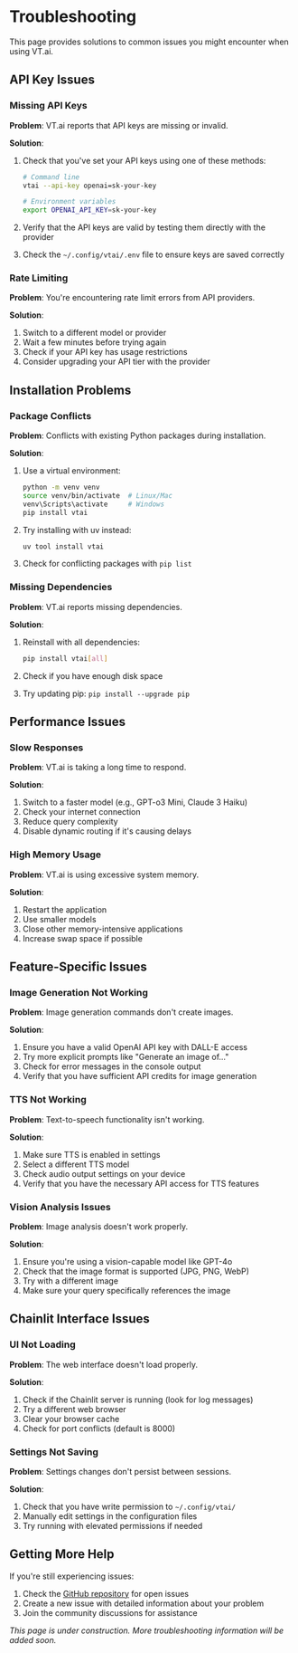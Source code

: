 # Troubleshooting

This page provides solutions to common issues you might encounter when using VT.ai.

## API Key Issues

### Missing API Keys

**Problem**: VT.ai reports that API keys are missing or invalid.

**Solution**:

1. Check that you've set your API keys using one of these methods:

   ```bash
   # Command line
   vtai --api-key openai=sk-your-key

   # Environment variables
   export OPENAI_API_KEY=sk-your-key
   ```

2. Verify that the API keys are valid by testing them directly with the provider
3. Check the `~/.config/vtai/.env` file to ensure keys are saved correctly

### Rate Limiting

**Problem**: You're encountering rate limit errors from API providers.

**Solution**:

1. Switch to a different model or provider
2. Wait a few minutes before trying again
3. Check if your API key has usage restrictions
4. Consider upgrading your API tier with the provider

## Installation Problems

### Package Conflicts

**Problem**: Conflicts with existing Python packages during installation.

**Solution**:

1. Use a virtual environment:

   ```bash
   python -m venv venv
   source venv/bin/activate  # Linux/Mac
   venv\Scripts\activate     # Windows
   pip install vtai
   ```

2. Try installing with uv instead:

   ```bash
   uv tool install vtai
   ```

3. Check for conflicting packages with `pip list`

### Missing Dependencies

**Problem**: VT.ai reports missing dependencies.

**Solution**:

1. Reinstall with all dependencies:

   ```bash
   pip install vtai[all]
   ```

2. Check if you have enough disk space
3. Try updating pip: `pip install --upgrade pip`

## Performance Issues

### Slow Responses

**Problem**: VT.ai is taking a long time to respond.

**Solution**:

1. Switch to a faster model (e.g., GPT-o3 Mini, Claude 3 Haiku)
2. Check your internet connection
3. Reduce query complexity
4. Disable dynamic routing if it's causing delays

### High Memory Usage

**Problem**: VT.ai is using excessive system memory.

**Solution**:

1. Restart the application
2. Use smaller models
3. Close other memory-intensive applications
4. Increase swap space if possible

## Feature-Specific Issues

### Image Generation Not Working

**Problem**: Image generation commands don't create images.

**Solution**:

1. Ensure you have a valid OpenAI API key with DALL-E access
2. Try more explicit prompts like "Generate an image of..."
3. Check for error messages in the console output
4. Verify that you have sufficient API credits for image generation

### TTS Not Working

**Problem**: Text-to-speech functionality isn't working.

**Solution**:

1. Make sure TTS is enabled in settings
2. Select a different TTS model
3. Check audio output settings on your device
4. Verify that you have the necessary API access for TTS features

### Vision Analysis Issues

**Problem**: Image analysis doesn't work properly.

**Solution**:

1. Ensure you're using a vision-capable model like GPT-4o
2. Check that the image format is supported (JPG, PNG, WebP)
3. Try with a different image
4. Make sure your query specifically references the image

## Chainlit Interface Issues

### UI Not Loading

**Problem**: The web interface doesn't load properly.

**Solution**:

1. Check if the Chainlit server is running (look for log messages)
2. Try a different web browser
3. Clear your browser cache
4. Check for port conflicts (default is 8000)

### Settings Not Saving

**Problem**: Settings changes don't persist between sessions.

**Solution**:

1. Check that you have write permission to `~/.config/vtai/`
2. Manually edit settings in the configuration files
3. Try running with elevated permissions if needed

## Getting More Help

If you're still experiencing issues:

1. Check the [GitHub repository](https://github.com/vinhnx/VT.ai) for open issues
2. Create a new issue with detailed information about your problem
3. Join the community discussions for assistance

*This page is under construction. More troubleshooting information will be added soon.*
